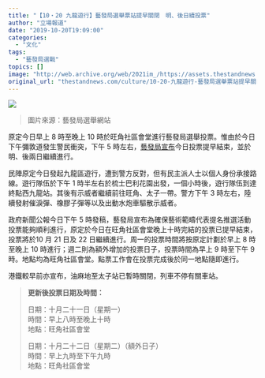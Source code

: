 ```yaml
---
title: "【10・20 九龍遊行】藝發局選舉票站提早關閉　明、後日續投票"
author: "立場報道"
date: "2019-10-20T19:09:00"
categories:
  - "文化"
tags:
  - "藝發局選戰"
topics: []
image: "http://web.archive.org/web/2021im_/https://assets.thestandnews.com/media/photos/polling-days_meitu_1_XDU3T.jpg"
original_url: "thestandnews.com/culture/10-20-九龍遊行-藝發局選舉票站提早關閉-明-後日續投票"
---
```

![](http://web.archive.org/web/2021im_/https://assets.thestandnews.com/media/photos/polling-days_meitu_1_XDU3T.jpg)
> 圖片來源：藝發局選舉網站

原定今日早上 8 時至晚上 10 時於旺角社區會堂進行藝發局選舉投票。惟由於今日下午彌敦道發生警民衝突，下午 5 時左右，[藝發局宣布](http://web.archive.org/web/20211229110349/https://www.info.gov.hk/gia/general/201910/20/P2019102000569.htm?fbclid=IwAR3Vxqi5LQBulNtNvwj26VBMB5veHLTZwj8KjCnvWcXNkJoVEBoTKp-LmFM)今日投票提早結束，並於明、後兩日繼續進行。

民陣原定今日發起九龍區遊行，遭到警方反對，但有民主派人士以個人身份承接路線。遊行隊伍於下午 1 時半左右於梳士巴利花園出發，一個小時後，遊行隊伍到達終點西九龍站。其後有示威者繼續前往旺角、太子一帶。警方下午 3 時左右，陸續發射催淚彈、橡膠子彈等以及出動水炮車驅散示威者。

政府新聞公報今日下午 5 時發稿，藝發局宣布為確保藝術範疇代表提名推選活動投票能夠順利進行，原定於今日在旺角社區會堂晚上十時完結的投票已提早結束，投票將於10 月 21 日及 22 日繼續進行。周一的投票時間將按原定計劃於早上 8 時至晚上 10 時進行；週二則為額外增加的投票日子，投票時間為早上 9 時至下午 9 時。地點均為旺角社區會堂。點票工作會在投票完成後於同一地點隨即進行。

港鐵較早前亦宣布，油麻地至太子站已暫時關閉，列車不停有關車站。

> **更新後投票日期及時間：**
> 
> 日期：十月二十一日（星期一）  
> 時間：早上八時至晚上十時  
> 地點：旺角社區會堂  
>   
> 日期：十月二十二日（星期二）（額外日子）  
> 時間：早上九時至下午九時  
> 地點：旺角社區會堂